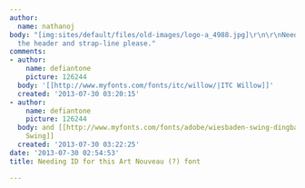 ```yaml
---
author:
  name: nathanoj
body: "[img:sites/default/files/old-images/logo-a_4988.jpg]\r\n\r\nNeed ID for both
  the header and strap-line please."
comments:
- author:
    name: defiantone
    picture: 126244
  body: '[[http://www.myfonts.com/fonts/itc/willow/|ITC Willow]]'
  created: '2013-07-30 03:20:15'
- author:
    name: defiantone
    picture: 126244
  body: and [[http://www.myfonts.com/fonts/adobe/wiesbaden-swing-dingbats/|Wiesbaden
    Swing]]
  created: '2013-07-30 03:22:25'
date: '2013-07-30 02:54:53'
title: Needing ID for this Art Nouveau (?) font

---
```

